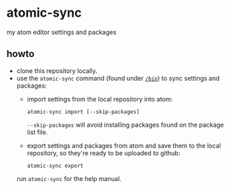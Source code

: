 # atomic-sync

my atom editor settings and packages


## howto

- clone this repository locally.
- use the `atomic-sync` command (found under [`/bin`][bin]) to sync settings and packages:
   - import settings from the local repository into atom:

         atomic-sync import [--skip-packages]

     `--skip-packages` will avoid installing packages found on the package list file.

   - export settings and packages from atom and save them to the local repository, so they're ready to be uploaded to github:

         atomic-sync export

   run `atomic-sync` for the help manual.



[bin]: /bin
